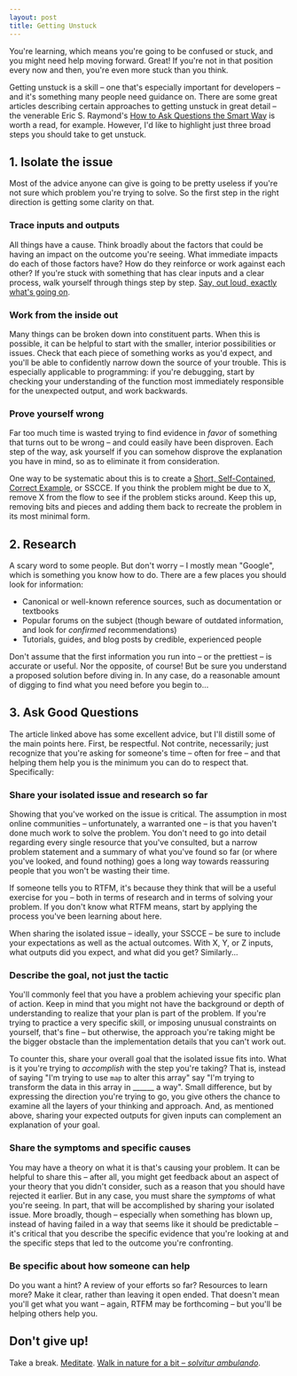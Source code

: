 ```yaml
---
layout: post
title: Getting Unstuck
---
```


You're learning, which means you're going to be confused or stuck, and you might need help moving forward. Great! If you're not in that position every now and then, you're even more stuck than you think.

Getting unstuck is a skill – one that's especially important for developers – and it's something many people need guidance on. There are some great articles describing certain approaches to getting unstuck in great detail – the venerable Eric S. Raymond's [How to Ask Questions the Smart Way](http://www.catb.org/esr/faqs/smart-questions.html) is worth a read, for example. However, I'd like to highlight just three broad steps you should take to get unstuck.

## 1. Isolate the issue

Most of the advice anyone can give is going to be pretty useless if you're not sure which problem you're trying to solve. So the first step in the right direction is getting some clarity on that.

### Trace inputs and outputs
All things have a cause. Think broadly about the factors that could be having an impact on the outcome you're seeing. What immediate impacts do each of those factors have? How do they reinforce or work against each other? If you're stuck with something that has clear inputs and a clear process, walk yourself through things step by step. [Say, out loud, exactly what's going on](http://hwrnmnbsol.livejournal.com/148664.html).

### Work from the inside out
Many things can be broken down into constituent parts. When this is possible, it can be helpful to start with the smaller, interior possibilities or issues. Check that each piece of something works as you'd expect, and you'll be able to confidently narrow down the source of your trouble. This is especially applicable to programming: if you're debugging, start by checking your understanding of the function most immediately responsible for the unexpected output, and work backwards.

### Prove yourself wrong
Far too much time is wasted trying to find evidence in *favor* of something that turns out to be wrong – and could easily have been disproven. Each step of the way, ask yourself if you can somehow disprove the explanation you have in mind, so as to eliminate it from consideration.

One way to be systematic about this is to create a [Short, Self-Contained, Correct Example](http://sscce.org/), or SSCCE. If you think the problem might be due to X, remove X from the flow to see if the problem sticks around. Keep this up, removing bits and pieces and adding them back to recreate the problem in its most minimal form. 

## 2. Research

A scary word to some people. But don't worry – I mostly mean "Google", which is something you know how to do. There are a few places you should look for information:

- Canonical or well-known reference sources, such as documentation or textbooks
- Popular forums on the subject (though beware of outdated information, and look for *confirmed* recommendations)
- Tutorials, guides, and blog posts by credible, experienced people

Don't assume that the first information you run into – or the prettiest – is accurate or useful. Nor the opposite, of course! But be sure you understand a proposed solution before diving in. In any case, do a reasonable amount of digging to find what you need before you begin to...

## 3. Ask Good Questions

The article linked above has some excellent advice, but I'll distill some of the main points here. First, be respectful. Not contrite, necessarily; just recognize that you're asking for someone's time – often for free – and that helping them help you is the minimum you can do to respect that. Specifically:

### Share your isolated issue and research so far

Showing that you've worked on the issue is critical. The assumption in most online communities – unfortunately, a warranted one – is that you haven't done much work to solve the problem. You don't need to go into detail regarding every single resource that you've consulted, but a narrow problem statement and a summary of what you've found so far (or where you've looked, and found nothing) goes a long way towards reassuring people that you won't be wasting their time.

If someone tells you to RTFM, it's because they think that will be a useful exercise for you – both in terms of research and in terms of solving your problem. If you don't know what RTFM means, start by applying the process you've been learning about here.

When sharing the isolated issue – ideally, your SSCCE – be sure to include your expectations as well as the actual outcomes. With X, Y, or Z inputs, what outputs did you expect, and what did you get? Similarly...

### Describe the goal, not just the tactic

You'll commonly feel that you have a problem achieving your specific plan of action. Keep in mind that you might not have the background or depth of understanding to realize that your plan is part of the problem. If you're trying to practice a very specific skill, or imposing unusual constraints on yourself, that's fine – but otherwise, the approach you're taking might be the bigger obstacle than the implementation details that you can't work out.

To counter this, share your overall goal that the isolated issue fits into. What is it you're trying to *accomplish* with the step you're taking? That is, instead of saying "I'm trying to use `map` to alter this array" say "I'm trying to transform the data in this array in ______ a way". Small difference, but by expressing the direction you're trying to go, you give others the chance to examine all the layers of your thinking and approach. And, as mentioned above, sharing your expected outputs for given inputs can complement an explanation of your goal.

### Share the symptoms and specific causes

You may have a theory on what it is that's causing your problem. It can be helpful to share this – after all, you might get feedback about an aspect of your theory that you didn't consider, such as a reason that you should have rejected it earlier. But in any case, you must share the *symptoms* of what you're seeing. In part,  that will be accomplished by sharing your isolated issue. More broadly, though – especially when something has blown up, instead of having failed in a way that seems like it should be predictable – it's critical that you describe the specific evidence that you're looking at and the specific steps that led to the outcome you're confronting.

### Be specific about how someone can help

Do you want a hint? A review of your efforts so far? Resources to learn more? Make it clear, rather than leaving it open ended. That doesn't mean you'll get what you want – again, RTFM may be forthcoming – but you'll be helping others help you.

## Don't give up!

Take a break. [Meditate](http://dhammatalks.org/mp3_guidedMed_index.html). [Walk in nature for a bit – *solvitur ambulando*](http://ngm.nationalgeographic.com/2016/01/call-to-wild-text).
